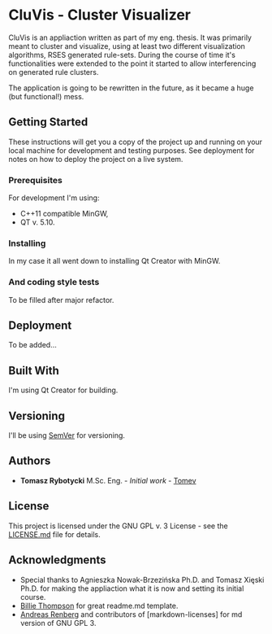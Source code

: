# CluVis - Cluster Visualizer

CluVis is an appliaction written as part of my eng. thesis. It was primarily meant to cluster and visualize, using at least two different visualization algorithms, RSES generated rule-sets. During the 
course of time it's functionalities were extended to the point it started to allow interferencing on generated rule clusters.

The application is going to be rewritten in the future, as it became a huge (but functional!) mess.

## Getting Started

These instructions will get you a copy of the project up and running on your local machine for development and testing purposes. See deployment for notes on how to deploy the project on a live system.

### Prerequisites

For development I'm using:
* C++11 compatible MinGW,
* QT v. 5.10.

### Installing

In my case it all went down to installing Qt Creator with MinGW. 

### And coding style tests

To be filled after major refactor.

## Deployment

To be added...

## Built With

I'm using Qt Creator for building. 

## Versioning

I'll be using [SemVer](http://semver.org/) for versioning.

## Authors

* **Tomasz Rybotycki** M.Sc. Eng. - *Initial work* - [Tomev](https://github.com/Tomev)

## License

This project is licensed under the GNU GPL v. 3 License - see the [LICENSE.md](LICENSE.md) file for details.

## Acknowledgments

* Special thanks to Agnieszka Nowak-Brzezińska Ph.D. and Tomasz Xięski Ph.D. for making the appliaction what it is now and setting its initial course.
* [Billie Thompson](https://github.com/PurpleBooth) for great readme.md template.
* [Andreas Renberg](https://github.com/IQAndreas) and contributors of [markdown-licenses] for md version of GNU GPL 3.

